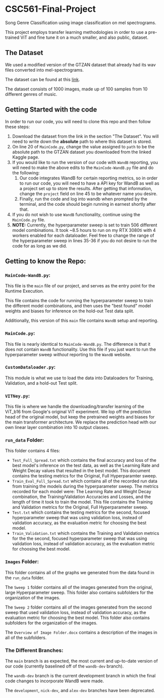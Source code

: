 # CSC561-Final-Project
Song Genre Classification using image classification on mel spectrograms.

This project employs transfer learning methodologies in order to use a pre-trained ViT and fine tune it on a much smaller, and also public, dataset.

## The Dataset

We used a modified version of the GTZAN dataset that already had its wav files converted into mel-spectrograms.

The dataset can be found at this [link](https://www.kaggle.com/datasets/andradaolteanu/gtzan-dataset-music-genre-classification).

The dataset consists of 1000 images, made up of 100 samples from 10 different genres of music.

## Getting Started with the code

In order to run our code, you will need to clone this repo and then follow these steps:

1. Download the dataset from the link in the section "The Dataset". You will need to write down the **absolute** path to where this dataset is stored.
2. On line 20 of `MainCode.py`, change the value assigned to `path` to be the absolute path to the GTZAN dataset you downloaded from the linked Kaggle page.
3. If you would like to run the version of our code with `WandB` reporting, you will need to make the above edits to the `MainCode-WandB.py` file and do the following:
    1. Our code integrates WandB for certain reporting metrics, so in order to run our code, you will need to have a API key for WandB as well as a project set up to store the results. After getting that information, change the `project` field on line 45 to be whatever name you desire.
    2. Finally, run the code and log into wandb when prompted by the terminal, and the code should begin running in earnest shortly after that.
4. If you do not wish to use `WandB` functionality, continue using the `MainCode.py` file.
5. **NOTE:** Currently, the hyperparameter sweep is set to train 506 different model combinations. It took ~8.5 hours to run on my RTX 3080ti with 4 workers enabled for each dataloader. Feel free to change the range of the hyperparameter sweep in lines 35-36 if you do not desire to run the code for as long as we did.

## Getting to know the Repo:

### `MainCode-WandB.py`:

This file is the `main` file of our project, and serves as the entry point for the Runtime Execution. 

This file contains the code for running the hyperparameter sweep to train the different model combinations, and then uses the "best found" model weights and biases for inference on the hold-out Test data split.

Additionally, this version of this `main` file contains `WandB` setup and reporting.

### `MainCode.py`:

This file is nearly identical to `MainCode-WandB.py`. The difference is that it does not contain `WandB` functionality. Use this file if you just want to run the hyperparameter sweep *without* reporting to the `WandB` website.

### `CustomDataloader.py`:

This module is what we use to load the data into Dataloaders for Training, Validation, and a hold-out Test split.

### `VITNey.py`:

This file is where we handle the downloading/transfer learning of the ViT_b16 from Google's original ViT experiment. We lop off the prediction head of the original model, but keep the pretrained weights and biases for the main transformer architecture. We replace the prediction head with our own linear layer combination into 10 output classes.

### `run_data` Folder:

This folder contains 4 files:

- `Test_Full_Spread.txt` which contains the final accuracy and loss of the best model's inference on the test data, as well as the Learning Rate and Weight Decay values that resulted in the best model. This document contains the testing metrics for the Original, Full Hyperparamter sweep.
- `Train_Eval_Full_Spread.txt` which contains all of the recorded run data from training the models during the hyperparameter sweep. The metrics recorded for each model were: The Learning Rate and Weight Decay combination, the Training/Validation Accuracies and Losses, and the length of time it took to train the model. This file contains the Training and Validation metrics for the Original, Full Hyperparameter sweep.
- `Test.txt` which contains the testing metrics for the second, focused hyperparameter sweep that was using validation loss, instead of validation accuracy, as the evaluation metric for choosing the best model.
- `Train_Validation.txt` which contains the Training and Validation metrics for the the second, focused hyperparameter sweep that was using validation loss, instead of validation accuracy, as the evaluation metric for choosing the best model.

### `Images` Folder:

This folder contains all of the graphs we generated from the data found in the `run_data` folder. 

The `Sweep 1` folder contains all of the images generated from the original, large Hyperparameter sweep. This folder also contains subfolders for the organization of the images.

The `Sweep 2` folder contains all of the images generated from the second sweep that used validation loss, instead of validation accuracy, as the evaluation metric for choosing the best model. This folder also contains subfolders for the organization of the images.

The `Overview of Image Folder.docx` contains a description of the images in all of the subfolders.

### The Different Branches:

The `main` branch is as expected, the most current and up-to-date version of our code (currently baselined off of the `wandb-dev` branch).

The `wandb-dev` branch is the current development branch in which the final code changes to incorporate WandB were made.

The `development`, `nick-dev`, and `alex-dev` branches have been deprecated.